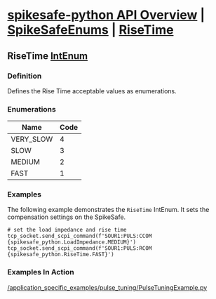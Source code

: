 # [spikesafe-python API Overview](/spikesafe_python_lib_docs/README.md) | [SpikeSafeEnums](/spikesafe_python_lib_docs/SpikeSafeEnums/README.md) | [RiseTime](/spikesafe_python_lib_docs/SpikeSafeEnums/RiseTime/README.md)

## RiseTime [IntEnum](https://docs.python.org/3/library/enum.html#enum.IntEnum)

### Definition
Defines the Rise Time acceptable values as enumerations.

### Enumerations
| Name | Code |
| - | - |
| VERY_SLOW | 4
| SLOW | 3
| MEDIUM | 2
| FAST | 1

### Examples
The following example demonstrates the `RiseTime` IntEnum. It sets the compensation settings on the SpikeSafe.
```
# set the load impedance and rise time
tcp_socket.send_scpi_command(f'SOUR1:PULS:CCOM {spikesafe_python.LoadImpedance.MEDIUM}')
tcp_socket.send_scpi_command(f'SOUR1:PULS:RCOM {spikesafe_python.RiseTime.FAST}') 
```

### Examples In Action
[/application_specific_examples/pulse_tuning/PulseTuningExample.py](/application_specific_examples/pulse_tuning/PulseTuningExample.py)
